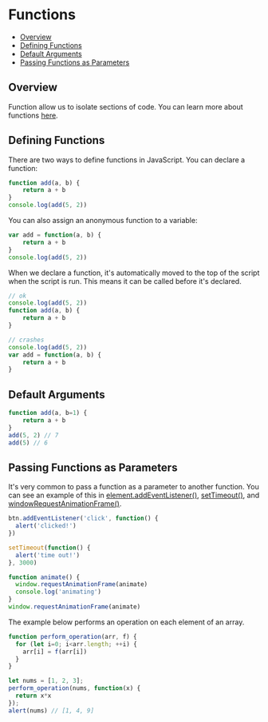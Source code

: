 

# Functions

- [Overview](#overview)
- [Defining Functions](#defining-functions)
- [Default Arguments](#default-arguments)
- [Passing Functions as Parameters](#passing-functions-as-parameters)

## Overview

Function allow us to isolate sections of code. You can learn more about functions [here](https://developer.mozilla.org/en-US/docs/Learn/JavaScript/Building_blocks/Build_your_own_function).


## Defining Functions

There are two ways to define functions in JavaScript. You can declare a function:

```JavaScript
function add(a, b) {
    return a + b
}
console.log(add(5, 2))
```

You can also assign an anonymous function to a variable:

```JavaScript
var add = function(a, b) {
    return a + b
}
console.log(add(5, 2))
```

When we declare a function, it's automatically moved to the top of the script when the script is run. This means it can be called before it's declared.

```javascript
// ok
console.log(add(5, 2))
function add(a, b) {
    return a + b
}

// crashes
console.log(add(5, 2))
var add = function(a, b) {
    return a + b
}
```

## Default Arguments

```javascript
function add(a, b=1) {
    return a + b
}
add(5, 2) // 7
add(5) // 6
```


## Passing Functions as Parameters

It's very common to pass a function as a parameter to another function. You can see an example of this in [element.addEventListener()](12%20-%20Events.md), [setTimeout()](Timing.md), and [windowRequestAnimationFrame()](Timing.md#request-animation-frame).

```javascript
btn.addEventListener('click', function() {
  alert('clicked!')
})

setTimeout(function() {
  alert('time out!')
}, 3000)

function animate() {
  window.requestAnimationFrame(animate)
  console.log('animating')
}
window.requestAnimationFrame(animate)
```

The example below performs an operation on each element of an array.

```javascript
function perform_operation(arr, f) {
  for (let i=0; i<arr.length; ++i) {
    arr[i] = f(arr[i])
  }
}

let nums = [1, 2, 3];
perform_operation(nums, function(x) {
  return x*x
});
alert(nums) // [1, 4, 9]
```